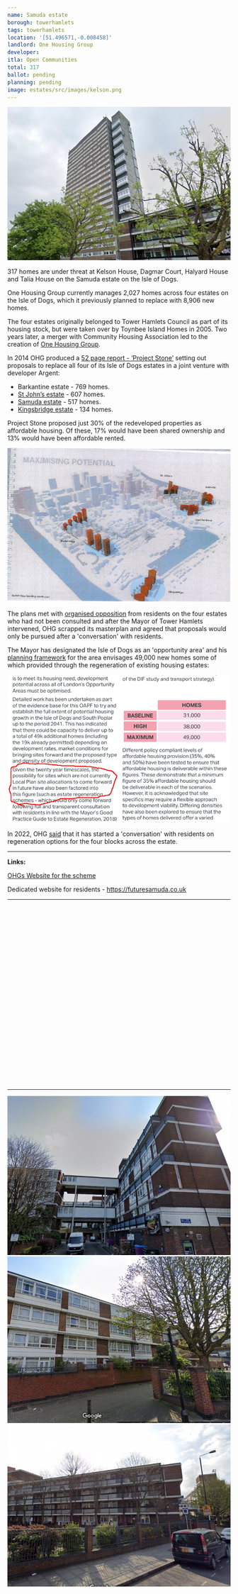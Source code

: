 ```yaml
---
name: Samuda estate
borough: towerhamlets 
tags: towerhamlets
location: '[51.496571,-0.008458]'
landlord: One Housing Group
developer:
itla: Open Communities
total: 317
ballot: pending
planning: pending
image: estates/src/images/kelson.png
---
```

![Samuda estate image](src/images/kelson.png)

317 homes are under threat at Kelson House, Dagmar Court, Halyard House and Talia House on the Samuda estate on the Isle of Dogs.

One Housing Group currently manages 2,027 homes across four estates on the Isle of Dogs, which it previously planned to replace with 8,906 new homes.

The four estates originally belonged to Tower Hamlets Council as part of its housing stock, but were taken over by Toynbee Island Homes in 2005. Two years later, a merger with Community Housing Association led to the creation of [One Housing Group](http://onehousing.co.uk). 

In 2014 OHG produced a [52 page report - ‘Project Stone’](/images/ProjectStone.pdf) setting out proposals to replace all four of its Isle of Dogs estates in a joint venture with developer Argent:  

 * Barkantine estate - 769 homes.
 * [St John’s estate](/estates/towerhamlets/stjohns/) - 607 homes.
 * [Samuda estate](/estates/towerhamlets/samuda/) - 517 homes.
 * [Kingsbridge estate](/estates/towerhamlets/kingsbridge/) - 134 homes.

Project Stone proposed just 30% of the redeveloped properties as affordable housing. Of these, 17% would have been shared ownership and 13% would have been affordable rented. 

![Samuda estate image](src/images/pstone.png)

The plans met with [organised opposition](http://www.4estatesforum.org.uk) from residents on the four estates who had not been consulted and after the Mayor of Tower Hamlets intervened, OHG scrapped its masterplan and agreed that proposals would only be pursued after a 'conversation' with residents.

The Mayor has designated the Isle of Dogs as an 'opportunity area' and his [planning framework](https://airdrive-secure.s3-eu-west-1.amazonaws.com/london/dataset/isle-of-dogs-and-south-poplar-opportunity-area-planning-framework/2019-10-18T14%3A33%3A23/Appendix%20A%20Isle%20of%20Dogs%20and%20South%20Poplar%20OAPF.pdf?X-Amz-Algorithm=AWS4-HMAC-SHA256&X-Amz-Credential=AKIAJJDIMAIVZJDICKHA%2F20200603%2Feu-west-1%2Fs3%2Faws4_request&X-Amz-Date=20200603T161828Z&X-Amz-Expires=300&X-Amz-Signature=e9f1e1b74bfcd4ea3f185de6fa62ea24ad89c7701eee317bad9d78024ba5474f&X-Amz-SignedHeaders=host) for the area envisages 49,000 new homes some of which provided through the regeneration of existing housing estates:

![Samuda estate image](src/images/isleofdogsoapf.png)

In 2022, OHG [said](https://www.onehousing.co.uk/about-us/what-we-do/development-and-regeneration/isle-of-dogs/kelson-house,-dagmar-court,-halyard-house-and-talia-house) that it has started a 'conversation' with residents on regeneration options for the four blocks across the estate.

---

__Links:__

[OHGs Website for the scheme](https://www.onehousing.co.uk/about-us/what-we-do/development-and-regeneration/isle-of-dogs/kelson-house,-dagmar-court,-halyard-house-and-talia-house)

Dedicated website for residents - <https://futuresamuda.co.uk>

---

<!------------THE CODE BELOW RENDERS THE MAP - DO NOT EDIT! ---------------------------->

<div id="map" style="width: 100%; height: 400px;"></div>

<script>
  var map = L.map('map').setView({{ location }}, 13);
  L.tileLayer('https://tile.openstreetmap.org/{z}/{x}/{y}.png', {
  maxZoom: 19,
attribution: '&copy; <a href="http://www.openstreetmap.org/copyright">OpenStreetMap</a>'
}).addTo(map);
var circle = L.circle({{ location }}, {
    color: 'red',
    fillColor: '#f03',
    fillOpacity: 0.5,
    radius: 500
}).addTo(map);
</script>

---

![Samuda estate image](src/images/samuda1.jpg)
![Samuda estate image](src/images/samuda2.png)
![Samuda estate image](src/images/samuda3.png)
